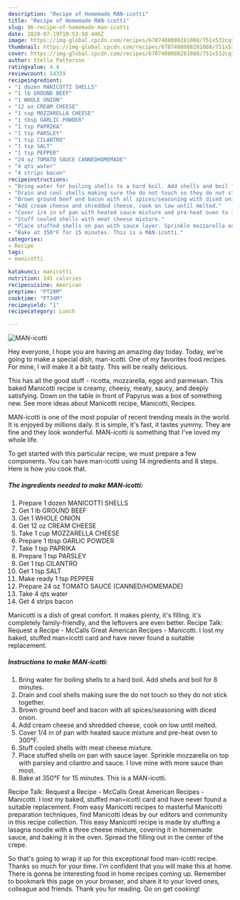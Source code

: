 ```yaml
---
description: "Recipe of Homemade MAN-icotti"
title: "Recipe of Homemade MAN-icotti"
slug: 96-recipe-of-homemade-man-icotti
date: 2020-07-19T10:53:58.446Z
image: https://img-global.cpcdn.com/recipes/6707480088281088/751x532cq70/man-icotti-recipe-main-photo.jpg
thumbnail: https://img-global.cpcdn.com/recipes/6707480088281088/751x532cq70/man-icotti-recipe-main-photo.jpg
cover: https://img-global.cpcdn.com/recipes/6707480088281088/751x532cq70/man-icotti-recipe-main-photo.jpg
author: Stella Patterson
ratingvalue: 4.4
reviewcount: 14359
recipeingredient:
- "1 dozen MANICOTTI SHELLS"
- "1 lb GROUND BEEF"
- "1 WHOLE ONION"
- "12 oz CREAM CHEESE"
- "1 cup MOZZARELLA CHEESE"
- "1 tbsp GARLIC POWDER"
- "1 tsp PAPRIKA"
- "1 tsp PARSLEY"
- "1 tsp CILANTRO"
- "1 tsp SALT"
- "1 tsp PEPPER"
- "24 oz TOMATO SAUCE CANNEDHOMEMADE"
- "4 qts water"
- "4 strips bacon"
recipeinstructions:
- "Bring water for boiling shells to a hard boil. Add shells and boil for 8 minutes."
- "Drain and cool shells making sure the do not touch so they do not stick together."
- "Brown ground beef and bacon with all spices/seasoning with diced onion."
- "Add cream cheese and shredded cheese, cook on low until melted."
- "Cover 1/4 in of pan with heated sauce mixture and pre-heat oven to 300°F."
- "Stuff cooled shells with meat cheese mixture."
- "Place stuffed shells on pan with sauce layer. Sprinkle mozzarella on top with parsley and cilantro and sauce. I love mine with more sauce than most."
- "Bake at 350°F for 15 minutes. This is a MAN-icotti."
categories:
- Recipe
tags:
- manicotti

katakunci: manicotti 
nutrition: 141 calories
recipecuisine: American
preptime: "PT20M"
cooktime: "PT34M"
recipeyield: "1"
recipecategory: Lunch

---
```



![MAN-icotti](https://img-global.cpcdn.com/recipes/6707480088281088/751x532cq70/man-icotti-recipe-main-photo.jpg)

Hey everyone, I hope you are having an amazing day today. Today, we're going to make a special dish, man-icotti. One of my favorites food recipes. For mine, I will make it a bit tasty. This will be really delicious.

This has all the good stuff - ricotta, mozzarella, eggs and parmesan. This baked Manicotti recipe is creamy, cheesy, meaty, saucy, and deeply satisfying. Down on the table in front of Papyrus was a box of something new. See more ideas about Manicotti recipe, Manicotti, Recipes.

MAN-icotti is one of the most popular of recent trending meals in the world. It is enjoyed by millions daily. It is simple, it's fast, it tastes yummy. They are fine and they look wonderful. MAN-icotti is something that I've loved my whole life.


To get started with this particular recipe, we must prepare a few components. You can have man-icotti using 14 ingredients and 8 steps. Here is how you cook that.

<!--inarticleads1-->

##### The ingredients needed to make MAN-icotti:

1. Prepare 1 dozen MANICOTTI SHELLS
1. Get 1 lb GROUND BEEF
1. Get 1 WHOLE ONION
1. Get 12 oz CREAM CHEESE
1. Take 1 cup MOZZARELLA CHEESE
1. Prepare 1 tbsp GARLIC POWDER
1. Take 1 tsp PAPRIKA
1. Prepare 1 tsp PARSLEY
1. Get 1 tsp CILANTRO
1. Get 1 tsp SALT
1. Make ready 1 tsp PEPPER
1. Prepare 24 oz TOMATO SAUCE (CANNED/HOMEMADE)
1. Take 4 qts water
1. Get 4 strips bacon


Manicotti is a dish of great comfort. It makes plenty, it&#39;s filling, it&#39;s completely family-friendly, and the leftovers are even better. Recipe Talk: Request a Recipe - McCalls Great American Recipes - Manicotti. I lost my baked, stuffed man=icotti card and have never found a suitable replacement. 

<!--inarticleads2-->

##### Instructions to make MAN-icotti:

1. Bring water for boiling shells to a hard boil. Add shells and boil for 8 minutes.
1. Drain and cool shells making sure the do not touch so they do not stick together.
1. Brown ground beef and bacon with all spices/seasoning with diced onion.
1. Add cream cheese and shredded cheese, cook on low until melted.
1. Cover 1/4 in of pan with heated sauce mixture and pre-heat oven to 300°F.
1. Stuff cooled shells with meat cheese mixture.
1. Place stuffed shells on pan with sauce layer. Sprinkle mozzarella on top with parsley and cilantro and sauce. I love mine with more sauce than most.
1. Bake at 350°F for 15 minutes. This is a MAN-icotti.


Recipe Talk: Request a Recipe - McCalls Great American Recipes - Manicotti. I lost my baked, stuffed man=icotti card and have never found a suitable replacement. From easy Manicotti recipes to masterful Manicotti preparation techniques, find Manicotti ideas by our editors and community in this recipe collection. This easy Manicotti recipe is made by stuffing a lasagna noodle with a three cheese mixture, covering it in homemade sauce, and baking it in the oven. Spread the filling out in the center of the crepe. 

So that's going to wrap it up for this exceptional food man-icotti recipe. Thanks so much for your time. I'm confident that you will make this at home. There is gonna be interesting food in home recipes coming up. Remember to bookmark this page on your browser, and share it to your loved ones, colleague and friends. Thank you for reading. Go on get cooking!
